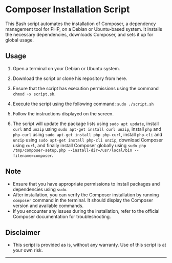 # Composer Installation Script

This Bash script automates the installation of Composer, a dependency management tool for PHP, on a Debian or Ubuntu-based system. It installs the necessary dependencies, downloads Composer, and sets it up for global usage.

## Usage

1. Open a terminal on your Debian or Ubuntu system.
2. Download the script or clone his repository from here.
3. Ensure that the script has execution permissions using the command `chmod +x script.sh`.
4. Execute the script using the following command:
`sudo ./script.sh`


5. Follow the instructions displayed on the screen.
6. The script will update the package lists using `sudo apt update`, install `curl` and `unzip` using `sudo apt-get install curl unzip`, install `php` and `php-curl` using `sudo apt-get install php php-curl`, install `php-cli` and `unzip` using `sudo apt-get install php-cli unzip`, download Composer using `curl`, and finally install Composer globally using `sudo php /tmp/composer-setup.php --install-dir=/usr/local/bin --filename=composer`.

## Note

- Ensure that you have appropriate permissions to install packages and dependencies using `sudo`.
- After installation, you can verify the Composer installation by running `composer` command in the terminal. It should display the Composer version and available commands.
- If you encounter any issues during the installation, refer to the official Composer documentation for troubleshooting.

## Disclaimer

- This script is provided as is, without any warranty. Use of this script is at your own risk.

---


